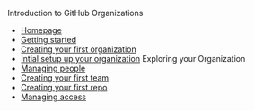 Introduction to GitHub Organizations 
* [Homepage](../README.md)
* [Getting started](01-Intro.md)
* [Creating your first organization](02-create_org.md) 
* [Intial setup up your organization](03-basic_setup.md)
 Exploring your Organization
* [Managing people](04-manage_people.md)
* [Creating your first team](05-create_team.md)
* [Creating your first repo](06-create_repo.md)
* [Managing access](07-manage_access.md)
